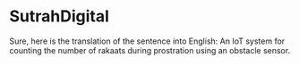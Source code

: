 # SutrahDigital
Sure, here is the translation of the sentence into English:  An IoT system for counting the number of rakaats during prostration using an obstacle sensor.
